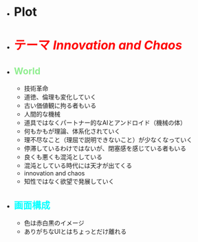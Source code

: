 * # Plot

* # <font color="Red"> テーマ ***Innovation and Chaos*** </font>

* ## <font color="LightGreen"> World </font>
    * 技術革命
    * 道徳、倫理も変化していく
    * 古い価値観に拘る者もいる
    * 人間的な機械
    * 道具ではなくパートナー的なAIとアンドロイド（機械の体）
    * 何もかもが理論、体系化されていく
    * 理不尽なこと（理屈で説明できないこと）が少なくなっていく
    * 停滞しているわけではないが、閉塞感を感じている者もいる
    * 良くも悪くも混沌としている
    * 混沌としている時代には天才が出てくる
    * innovation and chaos
    * 知性ではなく欲望で発展していく

* ## <font color="cyan"> 画面構成 </font>
    * 色は赤白黒のイメージ 
    * ありがちなUIとはちょっとだけ離れる





